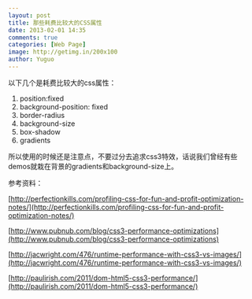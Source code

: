 ```yaml
---
layout: post
title: 那些耗费比较大的CSS属性
date: 2013-02-01 14:35
comments: true
categories: [Web Page]
image: http://getimg.in/200x100
author: Yuguo
---
```

以下几个是耗费比较大的css属性：

1. position:fixed
2. background-position: fixed
3. border-radius
4. background-size
5. box-shadow
6. gradients

所以使用的时候还是注意点，不要过分去追求css3特效，话说我们曾经有些demos就栽在背景的gradients和background-size上。

参考资料：

[http://perfectionkills.com/profiling-css-for-fun-and-profit-optimization-notes/](http://perfectionkills.com/profiling-css-for-fun-and-profit-optimization-notes/)

[http://www.pubnub.com/blog/css3-performance-optimizations](http://www.pubnub.com/blog/css3-performance-optimizations)

[http://jacwright.com/476/runtime-performance-with-css3-vs-images/](http://jacwright.com/476/runtime-performance-with-css3-vs-images/)

[http://paulirish.com/2011/dom-html5-css3-performance/](http://paulirish.com/2011/dom-html5-css3-performance/)